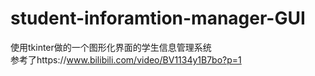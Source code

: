 # student-inforamtion-manager-GUI
使用tkinter做的一个图形化界面的学生信息管理系统   
参考了https://www.bilibili.com/video/BV1134y1B7bo?p=1   
